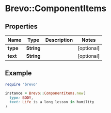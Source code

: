 # Brevo::ComponentItems

## Properties

| Name | Type | Description | Notes |
| ---- | ---- | ----------- | ----- |
| **type** | **String** |  | [optional] |
| **text** | **String** |  | [optional] |

## Example

```ruby
require 'brevo'

instance = Brevo::ComponentItems.new(
  type: BODY,
  text: Life is a long lesson in humility
)
```

